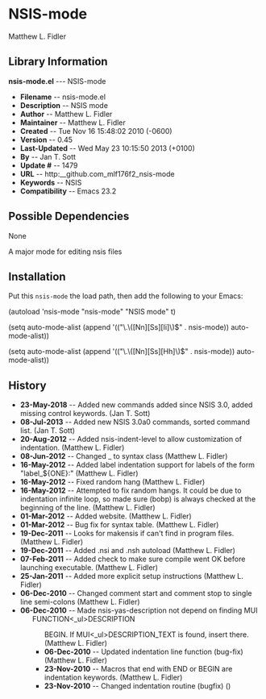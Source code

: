#  NSIS-mode
 Matthew L. Fidler
## Library Information
 __nsis-mode.el__ --- NSIS-mode

- __Filename__ --  nsis-mode.el
- __Description__ --  NSIS mode
- __Author__ --  Matthew L. Fidler
- __Maintainer__ --  Matthew L. Fidler
- __Created__ --  Tue Nov 16 15:48:02 2010 (-0600)
- __Version__ --  0.45
- __Last-Updated__ --  Wed May 23 10:15:50 2013 (+0100)
- __By__ --  Jan T. Sott
- __Update #__ --  1479
- __URL__ --  http:__github.com_mlf176f2_nsis-mode
- __Keywords__ --  NSIS
- __Compatibility__ --  Emacs 23.2

## Possible Dependencies

  None

A major mode for editing nsis files

## Installation

Put this `nsis-mode` the load path, then add the following to your Emacs:

 (autoload 'nsis-mode "nsis-mode" "NSIS mode" t)

 (setq auto-mode-alist (append '(("\\.\\([Nn][Ss][Ii]\\)$" .
                                  nsis-mode)) auto-mode-alist))

 (setq auto-mode-alist (append '(("\\.\\([Nn][Ss][Hh]\\)$" .
                                  nsis-mode)) auto-mode-alist))



## History

- __23-May-2018__ --   Added new commands added since NSIS 3.0, added missing control keywords. (Jan T. Sott)
- __08-Jul-2013__ --   Added new NSIS 3.0a0 commands, sorted command list. (Jan T. Sott)
- __20-Aug-2012__ --   Added nsis-indent-level to allow customization of indentation. (Matthew L. Fidler)
- __08-Jun-2012__ --   Changed _ to syntax class (Matthew L. Fidler)
- __16-May-2012__ --   Added label indentation support for labels of the form "label_${ONE}:" (Matthew L. Fidler)
- __16-May-2012__ --   Fixed random hang (Matthew L. Fidler)
- __16-May-2012__ --   Attempted to fix random hangs. It could be due to indentation infinite loop, so made sure (bobp) is always checked at the beginning of the line. (Matthew L. Fidler)
- __01-Mar-2012__ --   Added website. (Matthew L. Fidler)
- __01-Mar-2012__ --   Bug fix for syntax table. (Matthew L. Fidler)
- __19-Dec-2011__ --   Looks for makensis if can't find in program files. (Matthew L. Fidler)
- __19-Dec-2011__ --   Added .nsi and .nsh autoload (Matthew L. Fidler)
- __07-Feb-2011__ --   Added check to make sure compile went OK before launching executable. (Matthew L. Fidler)
- __25-Jan-2011__ --   Added more explicit setup instructions (Matthew L. Fidler)
- __06-Dec-2010__ --   Changed comment start and comment stop to single line semi-colons (Matthew L. Fidler)
- __06-Dec-2010__ --   Made nsis-yas-description not depend on finding MUI<ul>FUNCTION<_ul>DESCRIPTION<ul>BEGIN. If MUI<_ul>DESCRIPTION_TEXT is found, insert there. (Matthew L. Fidler)
- __06-Dec-2010__ --   Updated indentation line function (bug-fix) (Matthew L. Fidler)
- __23-Nov-2010__ --   Macros that end with END or BEGIN are indentation keywords. (Matthew L. Fidler)
- __23-Nov-2010__ --   Changed indentation routine (bugfix)  ()
